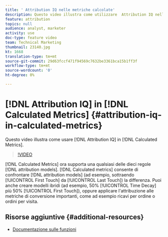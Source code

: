 ```yaml
---
title: ' Attribution IQ nelle metriche calcolate'
description: Questo video illustra come utilizzare  Attribution IQ nelle metriche calcolate.
feature: attribution
topics: null
audience: analyst, marketer
activity: use
doc-type: feature video
team: Technical Marketing
thumbnail: 23140.jpg
kt: 1668
translation-type: tm+mt
source-git-commit: 29d63fccf471f94569c7632be3361bca15b1ff3f
workflow-type: tm+mt
source-wordcount: '0'
ht-degree: 0%

---
```



# [!DNL Attribution IQ] in [!DNL Calculated Metrics] {#attribution-iq-in-calculated-metrics}

Questo video illustra come usare [!DNL Attribution IQ] in [!DNL Calculated Metrics].

>[!VIDEO](https://video.tv.adobe.com/v/23140/?quality=12)

[!DNL Calculated Metrics] ora supporta una qualsiasi delle dieci regole [!DNL attribution models]. [!DNL Calculated metrics] consente di confrontare [!DNL attribution models] (ad esempio, sottraendo [!UICONTROL First Touch] da [!UICONTROL Last Touch]) la differenza. Puoi anche creare modelli ibridi (ad esempio, 50% [!UICONTROL Time Decay] più 50% [!UICONTROL First Touch]), oppure applicare l&#39;attribuzione alle metriche di conversione importanti, come ad esempio ricavi per ordine o ordini per visita.

## Risorse aggiuntive {#additional-resources}

* [Documentazione sulle funzioni](https://marketing.adobe.com/resources/help/en_US/analytics/analysis-workspace/attribution_calcmetrics.html)